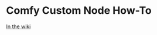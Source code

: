 # Comfy Custom Node How-To

[In the wiki](https://github.com/chrisgoringe/Comfy-Custom-Node-How-To/wiki)